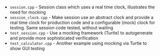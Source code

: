 * `session.cpp` - Session class which uses a real time clock, illustrates the need for mocking
* `session_clock.cpp` - Make session use an abstract clock and provide a real time clock for production code and a configurable (mock) clock for testing.  Same session code tested, without waiting
* `test_session.cpp` - Use a mocking framework (Turtle) to autogenerate and provide more sophisticated verification
* `test_calculator.cpp` - Another example using mocking via Turtle to show GUI testing
